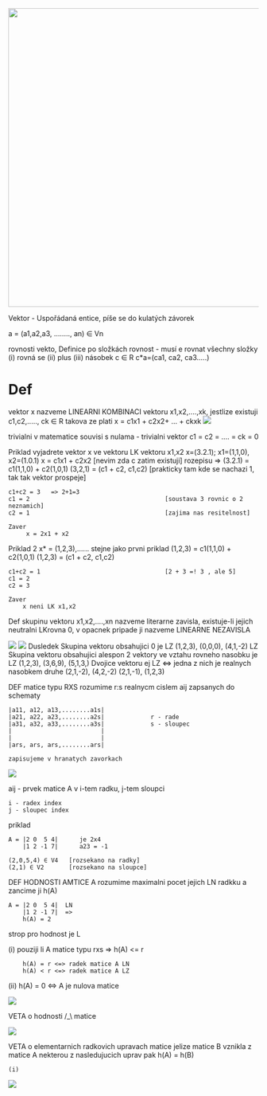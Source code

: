 
<img src="img/Linearnialgebra.jpg" width=600>

Vektor - Uspořádaná entice, píše se do kulatých závorek 

a = (a1,a2,a3, ........, an) ∈ Vn

rovnosti vekto, Definice po složkách
rovnost - musí e rovnat všechny složky
    (i) rovná se
    (ii) plus
    (iii) násobek
    c ∈ R       c*a=(ca1, ca2, ca3.....)

<h1>Def</h1>
     vektor x nazveme LINEARNI KOMBINACI vektoru x1,x2,....,xk, jestlize existuji  c1,c2,....., ck ∈ R takova
    ze plati x = c1x1 + c2x2+ ... + ckxk

<img src="img/LA2.jpg">

trivialni v matematice souvisi s nulama
    - trivialni vektor c1 = c2 = .... = ck = 0

Priklad 
    vyjadrete vektor x ve vektoru LK vektoru x1,x2
    x=(3.2.1); x1=(1,1,0), x2=(1.0.1)
    x = c1x1 + c2x2                             [nevim zda c zatim existuji] rozepisu =>
    (3.2.1) = c1(1,1,0) + c2(1,0,1)
    (3,2,1) = (c1 + c2, c1,c2)                  [prakticky tam kde se nachazi 1, tak tak vektor prospeje]

    c1+c2 = 3   => 2+1=3
    c1 = 2                                      [soustava 3 rovnic o 2 neznamich]
    c2 = 1                                      [zajima nas resitelnost]

    Zaver 
         x = 2x1 + x2 

Priklad 2 
    x* = (1,2,3),...... stejne jako prvni priklad
    (1,2,3) = c1(1,1,0) + c2(1,0,1)
    (1,2,3) = (c1 + c2, c1,c2)        

    c1+c2 = 1                                   [2 + 3 =! 3 , ale 5]
    c1 = 2
    c2 = 3      

    Zaver
        x neni LK x1,x2     

Def
    skupinu vektoru x1,x2,....,xn nazveme literarne zavisla, existuje-li jejich neutralni LKrovna 0, v opacnek
    pripade ji nazveme LINEARNE NEZAVISLA

<img src="img/LA3.jpg">

<img src="img/LA4.jpg">
Dusledek
    Skupina vektoru obsahujici 0 je LZ
        (1,2,3), (0,0,0), (4,1,-2)  LZ
    Skupina vektoru obsahujici alespon 2 vektory ve vztahu rovneho nasobku je LZ
        (1,2,3), (3,6,9), (5,1,3,)
    Dvojice vektoru ej LZ <=> jedna z nich je realnych nasobkem druhe
        (2,1,-2), (4,2,-2)
        (2,1,-1), (1,2,3)


<img scr="img/LA5.jpg">


DEF
    matice typu RXS rozumime r:s realnycm cislem aij zapsanych do schematy

    |a11, a12, a13,........a1s|
    |a21, a22, a23,........a2s|             r - rade
    |a31, a32, a33,........a3s|             s - sloupec
    |                         |
    |                         |
    |ars, ars, ars,........ars|

    zapisujeme v hranatych zavorkach

<img src="img/LA6.jpg">

aij - prvek matice A v  i-tem radku, j-tem sloupci

    i - radex index
    j - sloupec index

priklad

    A = |2 0  5 4|      je 2x4
        |1 2 -1 7|      a23 = -1
    
    (2,0,5,4) ∈ V4   [rozsekano na radky]
    (2,1) ∈ V2       [rozsekano na sloupce]


DEF
    HODNOSTI AMTICE A rozumime maximalni pocet jejich LN radkku a zancime ji h(A)

    A = |2 0  5 4|  LN
        |1 2 -1 7|  =>
        h(A) = 2 

strop pro hodnost je L
 
 (i)   pouziji li A matice typu rxs => h(A) <= r

        h(A) = r <=> radek matice A LN
        h(A) < r <=> radek matice A LZ

 (ii) 
        h(A) = 0 <=> A je nulova matice

<img src="img/La7.jpg">

VETA 
    o hodnosti /_\ matice


<img src="img/LA8.jpg">

VETA 
    o elementarnich radkovich upravach matice
    jelize matice B vznikla z matice A nekterou z nasledujucich uprav
    pak h(A) = h(B)

    (i)     

<img src="img/LA9.jpg">

